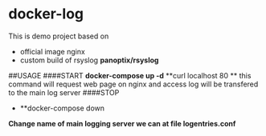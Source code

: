 # docker-log

This is demo project based on
 - official image nginx
 - custom build of rsyslog **panoptix/rsyslog**

##USAGE
####START
**docker-compose up -d**
**curl localhost 80 ** this command will request web page on nginx and access log will be transfered to the main log server
####STOP
- **docker-compose down

**Change name of main logging server we can at file logentries.conf**

